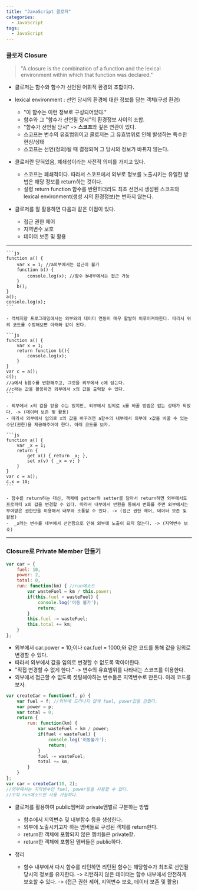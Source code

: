 ```yaml
---
title: "JavaScript 클로저"
categories:
  - JavaScript
tags:
  - JavaScript
---
```


### 클로저 Closure

>"A closure is the combination of a function and the lexical environment within which that function was declared."

- 클로저는 함수와 함수가 선언된 어휘적 환경의 조합이다.
- lexical environment : 선언 당시의 환경에 대한 정보를 담는 객체(구성 환경)
  - "이 함수는 이런 정보로 구성되어있다."
  - 함수와 그 "함수가 선언될 당시"의 환경정보 사이의 조합.
  - "함수가 선언될 당시" -> **스코프**와 깊은 연관이 있다.
  - 스코프는 변수의 유효범위이고 클로저는 그 유효범위로 인해 발생하는 특수한 현상/상태
  - 스코프는 선언(정의)될 때 결정되며 그 당시의 정보가 바뀌지 않는다.

-  클로저란 닫혀있음, 폐쇄성이라는 사전적 의미를 가지고 있다.
   -  스코프는 폐쇄적이다. 따라서 스코프에서 외부로 정보를 노출시키는 유일한 방법은 해당 정보를 return하는 것이다. 
   -  설령 return function 함수를 반환하더라도 최초 선언시 생성된 스코프와 lexical environment(생성 시의 환경정보)는 변하지 않는다.

- 클로저를 잘 활용하면 다음과 같은 이점이 있다.
  - 접근 권한 제어
  - 지역변수 보호
  - 데이터 보존 및 활용

---

    ```js
    function a() {
        var x = 1; //a외부에서는 접근이 불가
        function b() {
            console.log(x); //함수 b내부에서는 접근 가능
        }
        b();
    }
    a();
    console.log(x);
    ```

    - 객체지향 프로그래밍에서는 외부와의 데이터 연동이 매우 활발히 이루어져야한다. 따라서 위의 코드를 수정해보면 아래와 같이 된다.

    ```js
    function a() {
        var x = 1;
        return function b(){
            console.log(x);
        }
    }
    var c = a();
    c();
    //a에서 b함수를 반환해주고, 그것을 외부에서 c에 담는다.
    //c라는 값을 활용하면 외부에서 x의 값을 출력할 수 있다.
    ```

    - 외부에서 x의 값을 얻을 수는 있지만, 외부에서 임의로 x를 바꿀 방법은 없는 상태가 되었다. -> (데이터 보존 및 활용)
    - 따라서 외부에서 임의로 x의 값을 바꾸려면 a함수의 내부에서 외부에 x값을 바꿀 수 있는 수단(권한)을 제공해주어야 한다. 아래 코드를 보자.

    ```js
    function a() {
        var _x = 1;
        return {
            get x() { return _x; },
            set x(v) { _x = v; }
        }
    }
    var c = a();
    c.x = 10;
    ```

    - 함수를 return하는 대신, 객체에 getter와 setter를 담아서 return하면 외부에서도 프로퍼티 x의 값을 변경할 수 있다. 따라서 내부에서 반환을 통해서 변화를 주면 외부에서는 부여받은 권한만을 이용해서 내부와 소통할 수 있다. -> (접근 권한 제어, 데이터 보존 및 활용)
    -  _x라는 변수를 내부에서 선언함으로 인해 외부에 노출이 되지 않는다. -> (지역변수 보호)


---

### Closure로 Private Member 만들기

```js
var car = {
    fuel: 10,
    power: 2,
    total: 0,
    run: function(km) { //run메소드
        var wasteFuel = km / this.power;
        if(this.fuel < wasteFuel) {
            console.log('이동 불가');
            return;
        }
        this.fuel -= wasteFuel;
        this.total += km;
    }
};
```

- 외부에서 car.power = 10;이나 car.fuel = 1000;와 같은 코드를 통해 값을 임의로 변경할 수 있다.
- 따라서 외부에서 값을 임의로 변경할 수 없도록 막아야한다.
- "직접 변경할 수 없게 한다." -> 변수의 유효범위를 나타내는 스코프를 이용한다.
- 외부에서 접근할 수 없도록 셋팅해야하는 변수들은 지역변수로 만든다. 아래 코드를 보자.

```js
var createCar = function(f, p) {
    var fuel = f; //외부에 드러나지 않게 fuel, power값을 감췄다.
    var power = p;
    var total = 0;
    return {
        run: function(km) {
            var wasteFuel = km / power;
            if(fuel < wasteFuel) {
                console.log('이동불가');
                return;
            }
            fuel -= wasteFuel;
            total += km;
        }
    }
};
var car = createCar(10, 2);
//외부에서는 지역변수인 fuel, power등을 사용할 수 없다.
//오직 run메소드만 사용 가능하다. 
```

- 클로저를 활용하여 public멤버와 private멤벌르 구분하는 방법
  - 함수에서 지역변수 및 내부함수 등을 생성한다.
  - 외부에 노출시키고자 하는 멤버들로 구성된 객체를 return한다.
  - return한 객체에 포함되지 않은 멤버들은 private핟.
  - return한 객체에 포함된 멤버들은 public하다.

- 정리
  - 함수 내부에서 다시 함수를 리턴하면 리턴된 함수는 해당함수가 최초로 선언될 당시의 정보를 유지한다. -> 리턴하지 않은 데이터는 함수 내부에서 안전하게 보호할 수 있다. -> (접근 권한 제어, 지역변수 보호, 데이터 보존 및 활용)